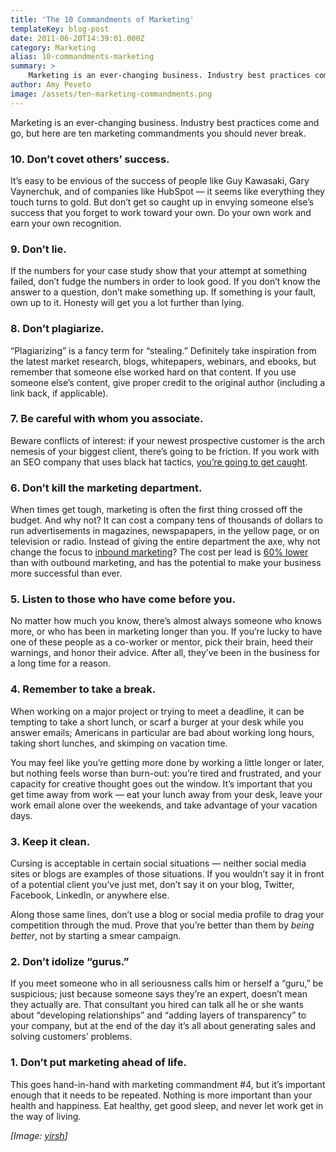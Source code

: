 ```yaml
---
title: 'The 10 Commandments of Marketing'
templateKey: blog-post
date: 2011-06-20T14:39:01.000Z
category: Marketing
alias: 10-commandments-marketing
summary: > 
  	Marketing is an ever-changing business. Industry best practices come and go, but here are ten marketing commandments you should never break.
author: Amy Peveto
image: /assets/ten-marketing-commandments.png
---
```


Marketing is an ever-changing business. Industry best practices come and go, but here are ten marketing commandments you should never break.

### 10\. Don’t covet others’ success.

It’s easy to be envious of the success of people like Guy Kawasaki, Gary Vaynerchuk, and of companies like HubSpot — it seems like everything they touch turns to gold. But don’t get so caught up in envying someone else’s success that you forget to work toward your own. Do your own work and earn your own recognition.

### 9\. Don’t lie.

If the numbers for your case study show that your attempt at something failed, don’t fudge the numbers in order to look good. If you don’t know the answer to a question, don’t make something up. If something is your fault, own up to it. Honesty will get you a lot further than lying.

### 8\. Don’t plagiarize.

“Plagiarizing” is a fancy term for “stealing.” Definitely take inspiration from the latest market research, blogs, whitepapers, webinars, and ebooks, but remember that someone else worked hard on that content. If you use someone else’s content, give proper credit to the original author (including a link back, if applicable).

### 7\. Be careful with whom you associate. 

Beware conflicts of interest: if your newest prospective customer is the arch nemesis of your biggest client, there’s going to be friction. If you work with an SEO company that uses black hat tactics, [you’re going to get caught](https://searchengineland.com/new-york-times-exposes-j-c-penney-link-scheme-that-causes-plummeting-rankings-in-google-64529).

### 6\. Don’t kill the marketing department.

When times get tough, marketing is often the first thing crossed off the budget. And why not? It can cost a company tens of thousands of dollars to run advertisements in magazines, newspapapers, in the yellow page, or on television or radio. Instead of giving the entire department the axe, why not change the focus to [inbound marketing](http://www.digett.com/how-it-works)? The cost per lead is [60% lower](https://blog.hubspot.com/blog/tabid/6307/bid/5587/survey-inbound-marketing-cost-per-lead-is-60-lower-than-outbound.aspx) than with outbound marketing, and has the potential to make your business more successful than ever. 

### 5\. Listen to those who have come before you. 

No matter how much you know, there’s almost always someone who knows more, or who has been in marketing longer than you. If you’re lucky to have one of these people as a co-worker or mentor, pick their brain, heed their warnings, and honor their advice. After all, they’ve been in the business for a long time for a reason.

### 4\. Remember to take a break.

When working on a major project or trying to meet a deadline, it can be tempting to take a short lunch, or scarf a burger at your desk while you answer emails; Americans in particular are bad about working long hours, taking short lunches, and skimping on vacation time.

You may feel like you’re getting more done by working a little longer or later, but nothing feels worse than burn-out: you’re tired and frustrated, and your capacity for creative thought goes out the window. It’s important that you get time away from work — eat your lunch away from your desk, leave your work email alone over the weekends, and take advantage of your vacation days.

### 3\. Keep it clean.

Cursing is acceptable in certain social situations — neither social media sites or blogs are examples of those situations. If you wouldn’t say it in front of a potential client you’ve just met, don’t say it on your blog, Twitter, Facebook, LinkedIn, or anywhere else.

Along those same lines, don’t use a blog or social media profile to drag your competition through the mud. Prove that you’re better than them by _being better_, not by starting a smear campaign.

### 2\. Don’t idolize “gurus.”

If you meet someone who in all seriousness calls him or herself a “guru,” be suspicious; just because someone says they’re an expert, doesn’t mean they actually are. That consultant you hired can talk all he or she wants about “developing relationships” and “adding layers of transparency” to your company, but at the end of the day it’s all about generating sales and solving customers’ problems.

### 1\. Don’t put marketing ahead of life.

This goes hand-in-hand with marketing commandment #4, but it’s important enough that it needs to be repeated. Nothing is more important than your health and happiness. Eat healthy, get good sleep, and never let work get in the way of living.

_\[Image: [yirsh](http://www.freeimages.com/photo/top-10-1236936)\]_